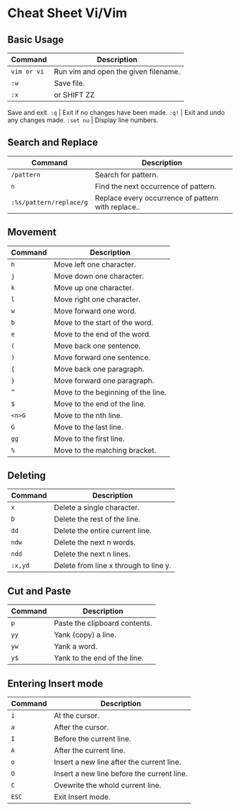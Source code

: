 # Cheat Sheet Vi/Vim

## Basic Usage
Command | Description
--------|------------
`` vim or vi `` | Run vim and open the given filename.
`` :w `` | Save file.
`` :x `` | or SHIFT ZZ
Save and exit.
`` :q `` | Exit if no changes have been made.
`` :q! `` | Exit and undo any changes made.
`` :set nu `` | Display line numbers.

## Search and Replace
Command | Description
--------|------------
`` /pattern `` | Search for pattern.
`` n `` | Find the next occurrence of pattern.
`` :%s/pattern/replace/g `` | Replace every occurrence of pattern with replace..

## Movement
Command | Description
--------|------------
`` h `` | Move left one character.
`` j `` | Move down one character.
`` k `` | Move up one character.
`` l `` | Move right one character.
`` w `` | Move forward one word.
`` b `` | Move to the start of the word.
`` e `` | Move to the end of the word.
`` ( `` | Move back one sentence.
`` ) `` | Move forward one sentence.
`` { `` | Move back one paragraph.
`` } `` | Move forward one paragraph.
`` ^ `` | Move to the beginning of the line.
`` $ `` | Move to the end of the line.
`` <n>G `` | Move to the nth line.
`` G `` | Move to the last line.
`` gg `` | Move to the first line.
`` % `` | Move to the matching bracket.

## Deleting
Command | Description
--------|------------
`` x `` | Delete a single character.
`` D `` | Delete the rest of the line.
`` dd `` | Delete the entire current line.
`` ndw `` | Delete the next n words.
`` ndd `` | Delete the next n lines.
`` :x,yd `` | Delete from line x through to line y.

## Cut and Paste
Command | Description
--------|------------
`` p `` | Paste the clipboard contents.
`` yy `` | Yank (copy) a line.
`` yw `` | Yank a word.
`` y$ `` | Yank to the end of the line.

## Entering Insert mode
Command | Description
--------|------------
`` i `` | At the cursor.
`` a `` | After the cursor.
`` I `` | Before the current line.
`` A `` | After the current line.
`` o `` | Insert a new line after the current line.
`` O `` | Insert a new line before the current line.
`` C `` | Ovewrite the whold current line.
`` ESC `` | Exit Insert mode.
